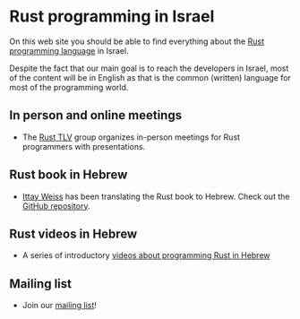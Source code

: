 # Rust programming in Israel

On this web site you should be able to find everything about the [Rust programming language](https://www.rust-lang.org/) in Israel.

Despite the fact that our main goal is to reach the developers in Israel, most of the content will be in English
as that is the common (written) language for most of the programming world.

## In person and online meetings

* The [Rust TLV](/tlv) group organizes in-person meetings for Rust programmers with presentations.


## Rust book in Hebrew

* [Ittay Weiss](https://github.com/IttayWeiss/) has been translating the Rust book to Hebrew. Check out the [GitHub repository](https://github.com/IttayWeiss/rustbook-heb).


## Rust videos in Hebrew

* A series of introductory [videos about programming Rust in Hebrew](https://he.code-maven.com/rust)

## Mailing list

* Join our [mailing list](/mailing-list)!

<!--
## Rust Training in Israel in Hebrew or English

* [Gabor Szabo](https://szabgab.com/), who maintains this site as well, offers Rust training courses.
-->

